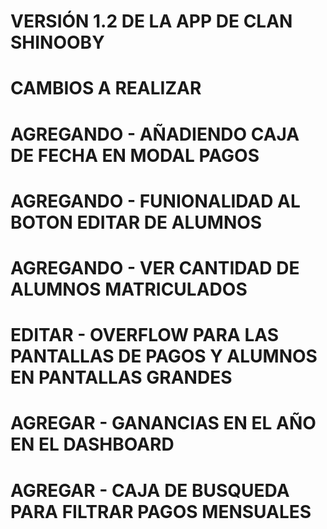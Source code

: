# VERSIÓN 1.2 DE LA APP DE CLAN SHINOOBY

# CAMBIOS A REALIZAR
# AGREGANDO - AÑADIENDO CAJA DE FECHA EN MODAL PAGOS

# AGREGANDO - FUNIONALIDAD AL BOTON EDITAR DE ALUMNOS

# AGREGANDO - VER CANTIDAD DE ALUMNOS MATRICULADOS

# EDITAR - OVERFLOW PARA LAS PANTALLAS DE PAGOS Y ALUMNOS EN PANTALLAS GRANDES

# AGREGAR - GANANCIAS EN EL AÑO EN EL DASHBOARD 

# AGREGAR - CAJA DE BUSQUEDA PARA FILTRAR PAGOS MENSUALES